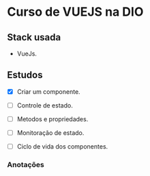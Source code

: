 # Curso de VUEJS na DIO

## Stack usada
- VueJs.

## Estudos 

- [x] Criar um componente.
- [ ] Controle de estado.
- [ ] Metodos e propriedades.
- [ ] Monitoração de estado.
- [ ] Ciclo de vida dos componentes. 



### Anotações

